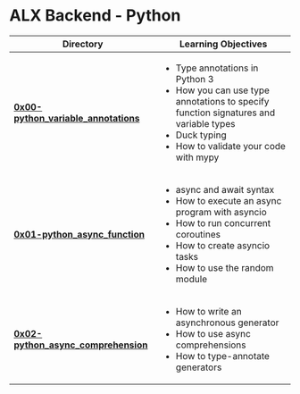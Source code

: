 # ALX Backend - Python

| Directory | Learning Objectives|
|-----------|--------------------|
| [**0x00-python_variable_annotations**](https://github.com/masonk16/alx-backend-python/tree/master/0x00-python_variable_annotations) |<ul><li>Type annotations in Python 3</li><li>How you can use type annotations to specify function signatures and variable types</li><li>Duck typing</li><li>How to validate your code with mypy</li></ul>|
| [**0x01-python_async_function**](https://github.com/masonk16/alx-backend-python/tree/master/0x00-python_variable_annotations) | <ul><li>async and await syntax</li><li>How to execute an async program with asyncio</li><li>How to run concurrent coroutines</li><li>How to create asyncio tasks</li><li>How to use the random module</li></ul> |
| [**0x02-python_async_comprehension**](https://github.com/masonk16/alx-backend-python/tree/master/0x02-python_async_comprehension) | <ul><li>How to write an asynchronous generator</li><li>How to use async comprehensions</li><li>How to type-annotate generators</li></ul> |
